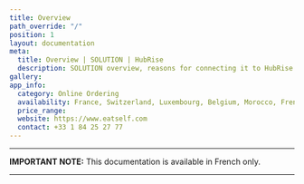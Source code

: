 ```yaml
---
title: Overview
path_override: "/"
position: 1
layout: documentation
meta:
  title: Overview | SOLUTION | HubRise
  description: SOLUTION overview, reasons for connecting it to HubRise and summary of integrated features. Synchronise data between your [EPOS] and your other apps.
gallery:
app_info:
  category: Online Ordering
  availability: France, Switzerland, Luxembourg, Belgium, Morocco, French-speaking Africa
  price_range:
  website: https://www.eatself.com
  contact: +33 1 84 25 27 77
---
```


---

**IMPORTANT NOTE:** This documentation is available <Link href="/fr/apps/eatself" addLocalePrefix={false}>in French only</Link>.

---

